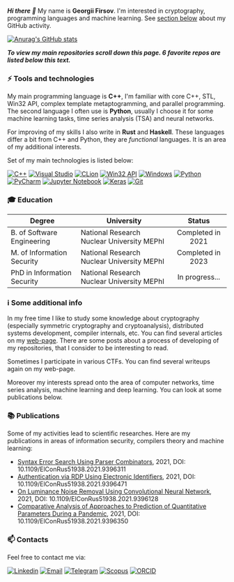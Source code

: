 ***Hi there 👋*** My name is **Georgii Firsov**. I'm interested in cryptography, programming languages and machine learning. See [section below](#information_source-some-additional-info) about my GitHub activity.

[![Anurag's GitHub stats](https://github-readme-stats.vercel.app/api?username=GeorgiiFirsov&show_icons=true&theme=tokyonight&count_private=true&hide=stars)](https://github.com/anuraghazra/github-readme-stats)

***To view my main repositories scroll down this page. 6 favorite repos are listed below this text.***

### :zap: Tools and technologies
My main programming language is **C++**, I'm familiar with core C++, STL, Win32 API, complex template metaptogramming, and parallel programming.
The second language I often use is **Python**, usually I choose it for some machine learning tasks, time series analysis (TSA) and neural networks. 

For improving of my skills I also write in **Rust** and **Haskell**. These languages differ a bit from C++ and Python, they are *functional* languages. It is an area of my additional interests.

Set of my main technologies is listed below:

[![C++](https://img.shields.io/badge/-C%2B%2b-00599C?logo=C%2B%2b&logoColor=white)]()
[![Visual Studio](https://img.shields.io/badge/-Visual%20Studio-5C2D91?logo=Visual%20Studio&logoColor=white)]()
[![CLion](https://img.shields.io/badge/-CLion-000000?logo=jetbrains&logoColor=white)]()
[![Win32 API](https://img.shields.io/badge/-Win32%20API-666666?logo=Microsoft&logoColor=white)]()
[![Windows](https://img.shields.io/badge/-Windows-0078D6?logo=Windows&logoColor=white)]()
[![Python](https://img.shields.io/badge/-Python-3776AB?logo=python&logoColor=white)]()
[![PyCharm](https://img.shields.io/badge/-PyCharm-000000?logo=jetbrains&logoColor=white)]()
[![Jupyter Notebook](https://img.shields.io/badge/-Jupyter%20Notebook-F37626?logo=jupyter&logoColor=white)]()
[![Keras](https://img.shields.io/badge/-Keras-D00000?logo=Keras&logoColor=white)]()
[![Git](https://img.shields.io/badge/-Git-F05032?logo=Git&logoColor=white)]()

### :mortar_board: Education
| Degree                      | University                                 |  Status           |
| --------------------------- | ------------------------------------------ | :---------------: |
| B. of Software Engineering  | National Research Nuclear University MEPhI | Completed in 2021 |
| M. of Information Security  | National Research Nuclear University MEPhI | Completed in 2023 |
| PhD in Information Security | National Research Nuclear University MEPhI | In progress...    |

### :information_source: Some additional info
In my free time I like to study some knowledge about cryptography (especially symmetric cryptography and cryptoanalysis), distributed systems development, compiler internals, etc. You can find several articles on my [web-page](https://georgyfirsov.github.io/). There are some posts about a process of developing of my repositories, that I consider to be interesting to read.

Sometimes I participate in various CTFs. You can find several writeups again on my web-page.

Moreover my interests spread onto the area of computer networks, time series analysis, machine learning and deep learning. You can look at some publications below.

### :books: Publications
Some of my activities lead to scientific researches. Here are my publications in areas of information security, compilers theory and machine learning:
- [Syntax Error Search Using Parser Combinators](https://ieeexplore.ieee.org/document/9396311), 2021, DOI: 10.1109/ElConRus51938.2021.9396311
- [Authentication via RDP Using Electronic Identifiers](https://ieeexplore.ieee.org/document/9396471), 2021, DOI: 10.1109/ElConRus51938.2021.9396471
- [On Luminance Noise Removal Using Convolutional Neural Network](https://ieeexplore.ieee.org/document/9396128), 2021, DOI: 10.1109/ElConRus51938.2021.9396128 
- [Comparative Analysis of Approaches to Prediction of Quantitative Parameters During a Pandemic](https://ieeexplore.ieee.org/document/9396350), 2021, DOI: 10.1109/ElConRus51938.2021.9396350

### :mailbox:	Contacts
Feel free to contact me via:

[![Linkedin](https://img.shields.io/badge/-LinkedIn-blue?logo=Linkedin&logoColor=white&link=https://www.linkedin.com/in/georgy-firsov/)](https://www.linkedin.com/in/georgy-firsov/)
[![Email](https://img.shields.io/badge/-Email-de4343?logo=Gmail&logoColor=white&link=mailto:gfirsov007@gmail.com)](mailto:gfirsov007@gmail.com)
[![Telegram](https://img.shields.io/badge/-Telegram-26A5E4?logo=telegram&logoColor=white&link=https://t.me/GeorgyFirsov)](https://t.me/GeorgyFirsov)
[![Scopus](https://img.shields.io/badge/-Scopus-E9711C?logo=Scopus&logoColor=white&link=https://www.scopus.com/authid/detail.uri?authorId=57223089781)](https://www.scopus.com/authid/detail.uri?authorId=57223089781)
[![ORCID](https://img.shields.io/badge/-ORCID-A6CE39?logo=ORCID&logoColor=white&link=https://orcid.org/0000-0001-5464-4045)](https://orcid.org/0000-0001-5464-4045)
